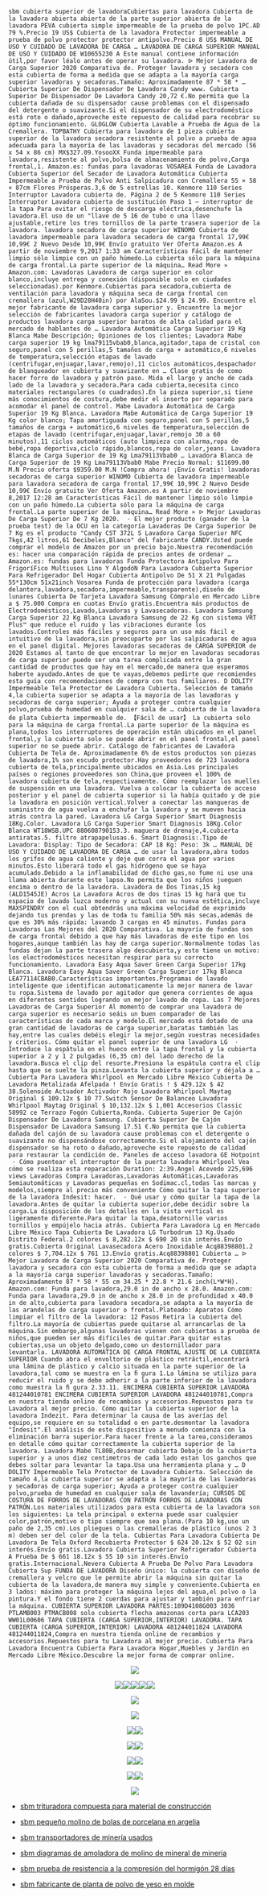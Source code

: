 
```
sbm cubierta superior de lavadoraCubiertas para lavadora Cubierta de la lavadora abierta abierta de la parte superior abierta de la lavadora PEVA cubierta simple impermeable de la prueba de polvo 1PC.AD 79 %.Precio 19 US$ Cubierta de la lavadora Protector impermeable a prueba de polvo protector protector antipolvo.Precio 8 US$ MANUAL DE USO Y CUIDADO DE LAVADORA DE CARGA … LAVADORA DE CARGA SUPERIOR MANUAL DE USO Y CUIDADO DE W10655230 A Este manual contiene información útil,por favor léalo antes de operar su lavadora. ᐅ Mejor Lavadora de Carga Superior 2020 Comparativa de. Proteger lavadora y secadora con esta cubierta de forma a medida que se adapta a la mayoría carga superior lavadoras y secadoras.Tamaño: Aproximadamente 87 * 58 * … Cubierta Superior De Dispensador De Lavadora Candy www. Cubierta Superior De Dispensador De Lavadora Candy 20,72 €.No permita que la cubierta dañada de su dispensador cause problemas con el dispensado del detergente o suavizante.Si el dispensador de su electrodoméstico está roto o dañado,aproveche este repuesto de calidad para recobrar su óptimo funcionamiento. GLOGLOW Cubierta Lavable a Prueba de Agua de la Cremallera. TOPBATHY Cubierta para lavadora de 1 pieza cubierta superior de la lavadora secadora resistente al polvo a prueba de agua adecuada para la mayoría de las lavadoras y secadoras del mercado (56 x 54 x 86 cm) MX$327.09.YosooXX Funda impermeable para lavadora,resistente al polvo,bolsa de almacenamiento de polvo,Carga frontal,1. Amazon.es: fundas para lavadoras VOSAREA Funda de Lavadora Cubierta Superior del Secador de Lavadora Automática Cubierta Impermeable a Prueba de Polvo Anti Salpicadura con Cremallera 55 × 58 × 87cm Flores Prósperas.3,6 de 5 estrellas 10. Kenmore 110 Series Interruptor Lavadora cubierta de. Página 2 de 5 Kenmore 110 Series Interruptor Lavadora cubierta de sustitución Paso 1 — interruptor de la tapa Para evitar el riesgo de descarga eléctrica,desenchufe la lavadora.El uso de un "llave de 5 16 de tubo o una llave ajustable,retire los tres tornillos de la parte trasera superior de la lavadora. lavadora secadora de carga superior WINOMO Cubierta de lavadora impermeable para lavadora secadora de carga frontal 17,99€ 10,99€ 2 Nuevo Desde 10,99€ Envío gratuito Ver Oferta Amazon.es A partir de noviembre 9,2017 1:33 am Características Fácil de mantener limpio sólo limpie con un paño húmedo.La cubierta sólo para la máquina de carga frontal.La parte superior de la máquina… Read More » Amazon.com: Lavadoras Lavadora de carga superior en color blanco,incluye entrega y conexión (disponible solo en ciudades seleccionadas).por Kenmore.Cubiertas para secadora,cubierta de ventilación para lavadora y máquina seca de carga frontal con cremallera (azul,W29D28H40in) por AlaSou.$24.99 $ 24.99. Encuentre el mejor fabricante de lavadora carga superior y. Encuentre la mejor selección de fabricantes lavadora carga superior y catálogo de productos lavadora carga superior baratos de alta calidad para el mercado de hablantes de … Lavadora Automática Carga Superior 19 Kg Blanca Mabe Descripción; Opiniones de los clientes; Lavadora Mabe carga superior 19 kg lma79115vbab0,blanca,agitador,tapa de cristal con seguro,panel con 5 perillas,5 tamaños de carga + automático,6 niveles de temperatura,selección etapas de lavado (centrifugar,enjuagar,lavar,remojo),11 ciclos automáticos,despachador de blanqueador en cubierta y suavizante en … Clase gratis de como hacer forro de lavadora y patrón paso. Mida el largo y ancho de cada lado de la lavadora y secadora.Para cada cubierta,necesita cinco materiales rectangulares (o cuadrados).En la pieza superior,si tiene más conocimientos de costura,debe medir el inserto por separado para acomodar el panel de control. Mabe Lavadora Automática de Carga Superior 19 Kg Blanca. Lavadora Mabe Automática de Carga Superior 19 Kg color blanco; Tapa amortiguada con seguro,panel con 5 perillas,5 tamaños de carga + automático,6 niveles de temperatura,selección de etapas de lavado (centrifugar,enjuagar,lavar,remojo 30 a 60 minutos),11 ciclos automáticos (auto limpieza con alarma,ropa de bebé,ropa deportiva,ciclo rápido,blancos,ropa de color,jeans. Lavadora Blanca de Carga Superior de 19 Kg Lma79113Vbab0 … Lavadora Blanca de Carga Superior de 19 Kg Lma79113Vbab0 Mabe Precio Normal: $11699.00 M.N Precio oferta $9359.00 M.N !Compra ahora! ¡Envío Gratis! lavadoras secadoras de carga superior WINOMO Cubierta de lavadora impermeable para lavadora secadora de carga frontal 17,99€ 10,99€ 2 Nuevo Desde 10,99€ Envío gratuito Ver Oferta Amazon.es A partir de noviembre 8,2017 12:28 am Características Fácil de mantener limpio sólo limpie con un paño húmedo.La cubierta sólo para la máquina de carga frontal.La parte superior de la máquina… Read More » ᐅ Mejor Lavadoras De Carga Superior De 7 Kg 2020.  · El mejor producto (ganador de la prueba test) de la OCU en la categoría Lavadoras De Carga Superior De 7 Kg es el producto "Candy CST 372L S Lavadora Carga Superior NFC 7kgs,42 litros,61 Decibeles,Blanco" del fabricante CANDY.Usted puede comprar el modelo de Amazon por un precio bajo.Nuestra recomendación es: hacer una comparación rápida de precios antes de ordenar … Amazon.es: fundas para lavadoras Funda Protectora Antipolvo Para FrigoríFico Multiusos Lino Y AlgodóN Para Lavadora Cubierta Superior Para Refrigerador Del Hogar Cubierta Antipolvo De 51 X 21 Pulgadas 55*130cm 51x21inch Vosarea Funda de protección para lavadora (carga delantera,lavadora,secadora,impermeable,transparente),diseño de lunares Cubierta De Tarjeta Lavadora Samsung Cómpralo en Mercado Libre a $ 75.000 Compra en cuotas Envío gratis.Encuentra más productos de Electrodomésticos,Lavado,Lavadoras y Lavasecadoras. Lavadora Samsung Carga Superior 22 Kg Blanca Lavadora Samsung de 22 Kg con sistema VRT Plus™ que reduce el ruido y las vibraciones durante los lavados.Controles más fáciles y seguros para un uso más fácil e intuitivo de la lavadora,sin preocuparte por las salpicaduras de agua en el panel digital. Mejores lavadoras secadoras de CARGA SUPERIOR de 2020 Estamos al tanto de que encontrar lo mejor en lavadoras secadoras de carga superior puede ser una tarea complicada entre la gran cantidad de productos que hay en el mercado,de manera que esperamos haberte ayudado.Antes de que te vayas,debemos pedirte que recomiendes esta guía con recomendaciones de compra con tus familiares. D DOLITY Impermeable Tela Protector de Lavadora Cubierta. Selección de tamaño 4,la cubierta superior se adapta a la mayoría de las lavadoras y secadoras de carga superior; Ayuda a proteger contra cualquier polvo,prueba de humedad en cualquier sala de … cubierta de la lavadora de plata Cubierta impermeable de. 【Fácil de usar】 La cubierta solo para la máquina de carga frontal.La parte superior de la máquina es plana,todos los interruptores de operación están ubicados en el panel frontal,y la cubierta solo se puede abrir en el panel frontal,el panel superior no se puede abrir. Catálogo de fabricantes de Lavadora Cubierta De Tela de. Aproximadamente 6% de estos productos son piezas de lavadora,1% son escudo protector.Hay proveedores de 723 lavadora cubierta de tela,principalmente ubicados en Asia.Los principales países o regiones proveedores son China,que proveen el 100% de lavadora cubierta de tela,respectivamente. Cómo reemplazar los muelles de suspensión en una lavadora. Vuelva a colocar la cubierta de acceso posterior y el panel de cubierta superior si la había quitado y de pie la lavadora en posición vertical.Volver a conectar las mangueras de suministro de agua vuelva a enchufar la lavadora y se mueven hacia atrás contra la pared. Lavadora LG Carga Superior Smart Diagnosis 18Kg.Color. Lavadora LG Carga Superior Smart Diagnosis 18Kg.Color Blanca WT18WSB.UPC 880608790153.3. maguera de drenaje,4.cubierta antiratas.5. filtro atrapapelusas.6. Smart Diagnosis:.Tipo de Lavadora: Display: Tipo de Secadora: CAP 18 Kg: Peso: 3k … MANUAL DE USO Y CUIDADO DE LAVADORA DE CARGA … de usar la lavadora,abra todos los grifos de agua caliente y deje que corra el agua por varios minutos.Esto liberará todo el gas hidrógeno que se haya acumulado.Debido a la inflamabilidad de dicho gas,no fume ni use una llama abierta durante este lapso.No permita que los niños jueguen encima o dentro de la lavadora. Lavadora de Dos Tinas,15 kg (ALD1545JE) Acros La Lavadora Acros de dos tinas 15 kg hará que tu espacio de lavado luzca moderno y actual con su nueva estética,incluye MAXSPINDRY con el cual obtendrás una máxima velocidad de exprimido dejando tus prendas y las de toda tu familia 50% más secas,además de que es 30% más rápida: lavando 3 cargas en 45 minutos. Fundas para Lavadoras Las Mejores del 2020 Comparativa. La mayoría de fundas son de carga frontal debido a que hay más lavadoras de este tipo en los hogares,aunque también las hay de carga superior.Normalmente todas las fundas dejan la parte trasera algo descubierta,y esto tiene un motivo: los electrodomésticos necesitan respirar para su correcto funcionamiento. Lavadora Easy Aqua Saver Green Carga Superior 17kg Blanca. Lavadora Easy Aqua Saver Green Carga Superior 17kg Blanca LEA77114CBAB0.Características importantes.Programas de lavado inteligente que identifican automaticamente la mejor manera de lavar tu ropa.Sistema de lavado por agitador que genera corrientes de agua en diferentes sentidos logrando un mejor lavado de ropa. Las 7 Mejores Lavadoras de Carga Superior Al momento de comprar una lavadora de carga superior es necesario seáis un buen comparador de las características de cada marca y modelo.El mercado está dotado de una gran cantidad de lavadoras de carga superior,baratas también las hay,entre las cuales debéis elegir la mejor,según vuestras necesidades y criterios. Cómo quitar el panel superior de una lavadora LG  · Introduce la espátula en el hueco entre la tapa frontal y la cubierta superior a 2 y 1 2 pulgadas (6,35 cm) del lado derecho de la lavadora.Busca el clip del resorte.Presiona la espátula contra el clip hasta que se suelte la pinza.Levanta la cubierta superior y déjala a … Cubierta Para Lavadora Whirlpool en Mercado Libre México Cubierta De Lavadora Metalizada Afelpada ! Envío Gratis ! $ 429.12x $ 42 38.Solenoide Actuador Activador Rojo Lavadora Whirlpool Maytag Original $ 109.12x $ 10 77.Switch Sensor De Balanceo Lavadora Whirlpool Maytag Original $ 10,132.12x $ 1,001 Accesorios Classic 58992 ce Terrazo Fogón Cubierta,Ronda. Cubierta Superior De Cajón Dispensador De Lavadora Samsung. Cubierta Superior De Cajón Dispensador De Lavadora Samsung 17.51 €.No permita que la cubierta dañada del cajón de su lavadora cause problemas con el detergente o suavizante no dispensándose correctamente.Si el alojamiento del cajón dispensador se ha roto o dañado,aproveche este repuesto de calidad para restaurar la condición de. Paneles de acceso lavadora GE Hotpoint  · Cómo puentear el interruptor de la puerta lavadora Whirlpool Vea cómo se realiza esta reparación Duration: 2:39.Angel Acevedo 225,696 views Lavadoras Compra Lavadoras,Lavadoras Automáticas,Lavadoras Semiautomáticas y Lavadoras pequeñas en Sodimac.cl,todas las marcas y modelos,siempre al precio más conveniente Cómo quitar la tapa superior de la lavadora Indesit: hacer.  · Qué usar y cómo quitar la tapa de la lavadora.Antes de quitar la cubierta superior,debe decidir sobre la carga.La disposición de los detalles en la vista vertical es ligeramente diferente.Para quitar la tapa,desatornille varios tornillos y empújelo hacia atrás. Cubierta Para Lavadora Lg en Mercado Libre México Tapa Cubierta De Lavadora LG Turbodrum 13 Kg.Usado Distrito Federal.2 colores $ 8,282.12x $ 690 20 sin interés.Envío gratis.Cubierta Original Lavasecadora Acero Inoxidable Acq88398801.2 colores $ 7,704.12x $ 761 13.Envío gratis.Acq88398801 Cubierta … ᐅ Mejor Lavadora de Carga Superior 2020 Comparativa de. Proteger lavadora y secadora con esta cubierta de forma a medida que se adapta a la mayoría carga superior lavadoras y secadoras.Tamaño: Aproximadamente 87 * 58 * 55 cm 34.25 * 22.8 * 21.6 inch(L*W*H). Amazon.com: Funda para lavadora,29.0 in de ancho x 28.0. Amazon.com: Funda para lavadora,29.0 in de ancho x 28.0 in de profundidad x 40.0 in de alto,cubierta para lavadora secadora,se adapta a la mayoría de las arandelas de carga superior o frontal.Plateado: Aparatos Cómo limpiar el filtro de la lavadora: 12 Pasos Retira la cubierta del filtro.La mayoría de cubiertas puede quitarse al arrancarlas de la máquina.Sin embargo,algunas lavadoras vienen con cubiertas a prueba de niños,que pueden ser más difíciles de quitar.Para quitar estas cubiertas,usa un objeto delgado,como un destornillador para levantarla. LAVADORA AUTOMÁTICA DE CARGA FRONTAL AJUSTE DE LA CUBIERTA SUPERIOR Cuando abra el envoltorio de plástico retráctil,encontrará una lámina de plástico y calcio situada en la parte superior de la lavadora,tal como se muestra en la ﬁ gura 1.La lámina se utiliza para reducir el ruido y se debe adherir a la parte inferior de la lavadora como muestra la ﬁ gura 2.33.11. ENCIMERA CUBIERTA SUPERIOR LAVADORA 481244010781 ENCIMERA CUBIERTA SUPERIOR LAVADORA 481244010781,Compra en nuestra tienda online de recambios y accesorios.Repuestos para tu Lavadora al mejor precio. Cómo quitar la cubierta superior de la lavadora Indezit. Para determinar la causa de las averías del equipo,se requiere en su totalidad o en parte.desmontar la lavadora "Indesit".El análisis de este dispositivo a menudo comienza con la eliminación barra superior.Para hacer frente a la tarea,consideramos en detalle cómo quitar correctamente la cubierta superior de la lavadora. Lavadora Mabe TL80B,desarmar cubierta Debajo de la cubierta superior y a unos diez centimetros de cada lado estan los ganchos que debes soltar para levantar la tapa.Usa una herramienta plana y … D DOLITY Impermeable Tela Protector de Lavadora Cubierta. Selección de tamaño 4,la cubierta superior se adapta a la mayoría de las lavadoras y secadoras de carga superior; Ayuda a proteger contra cualquier polvo,prueba de humedad en cualquier sala de lavandería; CURSOS DE COSTURA DE FORROS DE LAVADORAS CON PATRÓN FORROS DE LAVADORAS CON PATRÓN.Los materiales utilizados para esta cubierta de la lavadora son los siguientes: La tela principal o externa puede usar cualquier color,patrón,motivo o tipo siempre que sea plana.(Para 10 kg,use un paño de 2,35 cm).Los pliegues o las cremalleras de plástico (unos 2 3 m) deben ser del color de la tela. Cubiertas Para Lavadora Cubierta De Lavadora De Tela Oxford Recubierta Protector $ 624 20.12x $ 52 02 sin interés.Envío gratis.Lavadora Cubierta Superior Refrigerador Cubierta A Prueba De $ 661 18.12x $ 55 10 sin interés.Envío gratis.Internacional.Nevera Cubierta A Prueba De Polvo Para Lavadora Cubierta Sup FUNDA DE LAVADORA Diseño único: la cubierta con diseño de cremallera y velcro que le permite abrir la máquina sin quitar la cubierta de la lavadora,de manera muy simple y conveniente.Cubierta en 3 lados: máximo para proteger la máquina lejos del agua,el polvo o la pintura.Y el fondo tiene 2 cuerdas para ajustar y también para enfriar la máquina. CUBIERTA SUPERIOR LAVADORA PARTES:189D4108G003 3036 PTLAMB003 PTMACB008 solo cubierta flecha amazonas corta para LCA203 WW01L00606 TAPA CUBIERTA (CARGA SUPERIOR,INTERIOR) LAVADORA. TAPA CUBIERTA (CARGA SUPERIOR,INTERIOR) LAVADORA 481244011824 LAVADORA 481244011824,Compra en nuestra tienda online de recambios y accesorios.Repuestos para tu Lavadora al mejor precio. Cubierta Para Lavadora Encuentra Cubierta Para Lavadora Hogar,Muebles y Jardín en Mercado Libre México.Descubre la mejor forma de comprar online. 
```

<div align="center">

<a href="https://es-crusher.shibang-china.com/github&k=sbm+cubierta+superior+de+lavadora"><img src="https://static.shibang-china.com/es/crusher/logo.jpg"></a>

<a href="https://es-crusher.shibang-china.com/github&k=sbm+cubierta+superior+de+lavadora"><img src="https://static.shibang-china.com/es/crusher/index.jpg"></a><a href="https://es-crusher.shibang-china.com/material.htmlgithub&k=sbm+cubierta+superior+de+lavadora"><img src="https://static.shibang-china.com/es/crusher/material.jpg"></a><a href="https://es-crusher.shibang-china.com/application.htmlgithub&k=sbm+cubierta+superior+de+lavadora"><img src="https://static.shibang-china.com/es/crusher/application.jpg"></a><a href="https://es-crusher.shibang-china.com/aboutus.htmlgithub&k=sbm+cubierta+superior+de+lavadora"><img src="https://static.shibang-china.com/es/crusher/aboutus.jpg"></a><a href="https://es-crusher.shibang-china.com/contact.htmlgithub&k=sbm+cubierta+superior+de+lavadora"><img src="https://static.shibang-china.com/es/crusher/contact.jpg"></a>

<a href="https://es-crusher.shibang-china.com/github&k=sbm+cubierta+superior+de+lavadora"><img src="https://static.shibang-china.com/es/crusher/banner.jpg"></a>

<a href="https://swt.shibang-china.com/github&k=sbm+cubierta+superior+de+lavadora"><img src="https://static.shibang-china.com/es/crusher/text.jpg"></a>

<a href="https://swt.shibang-china.com/github&k=sbm+cubierta+superior+de+lavadora"><img src="https://static.shibang-china.com/es/crusher/chat.jpg"></a><a href="https://es-crusher.shibang-china.com/contact.htmlgithub&k=sbm+cubierta+superior+de+lavadora"><img src="https://static.shibang-china.com/es/crusher/message.jpg"></a>

<a href="https://es-crusher.shibang-china.com/products/pe.htmlgithub&k=sbm+cubierta+superior+de+lavadora"><img src="https://static.shibang-china.com/es/crusher/pe.jpg"></a><a href="https://es-crusher.shibang-china.com/products/pf.htmlgithub&k=sbm+cubierta+superior+de+lavadora"><img src="https://static.shibang-china.com/es/crusher/pf.jpg"></a>

<a href="https://es-crusher.shibang-china.com/products/hpt.htmlgithub&k=sbm+cubierta+superior+de+lavadora"><img src="https://static.shibang-china.com/es/crusher/hpt.jpg"></a><a href="https://es-crusher.shibang-china.com/products/vsi.htmlgithub&k=sbm+cubierta+superior+de+lavadora"><img src="https://static.shibang-china.com/es/crusher/vsi.jpg"></a>

<a href="https://es-crusher.shibang-china.com/products/klv.htmlgithub&k=sbm+cubierta+superior+de+lavadora"><img src="https://static.shibang-china.com/es/crusher/klv.jpg"></a><a href="https://es-crusher.shibang-china.com/products/portable.htmlgithub&k=sbm+cubierta+superior+de+lavadora"><img src="https://static.shibang-china.com/es/crusher/portable.jpg"></a>

<a href="https://swt.shibang-china.com/github&k=sbm+cubierta+superior+de+lavadora"><img src="https://static.shibang-china.com/es/crusher/case.jpg"></a>

</div>


* [sbm trituradora compuesta para material de construcción](sbm%20trituradora%20compuesta%20para%20material%20de%20construcci%C3%B3n.md)

* [sbm pequeño molino de bolas de porcelana en argelia](sbm%20peque%C3%B1o%20molino%20de%20bolas%20de%20porcelana%20en%20argelia.md)

* [sbm transportadores de minería usados](sbm%20transportadores%20de%20miner%C3%ADa%20usados.md)

* [sbm diagramas de amoladora de molino de mineral de minería](sbm%20diagramas%20de%20amoladora%20de%20molino%20de%20mineral%20de%20miner%C3%ADa.md)

* [sbm prueba de resistencia a la compresión del hormigón 28 días](sbm%20prueba%20de%20resistencia%20a%20la%20compresi%C3%B3n%20del%20hormig%C3%B3n%2028%20d%C3%ADas.md)

* [sbm fabricante de planta de polvo de yeso en molde](sbm%20fabricante%20de%20planta%20de%20polvo%20de%20yeso%20en%20molde.md)